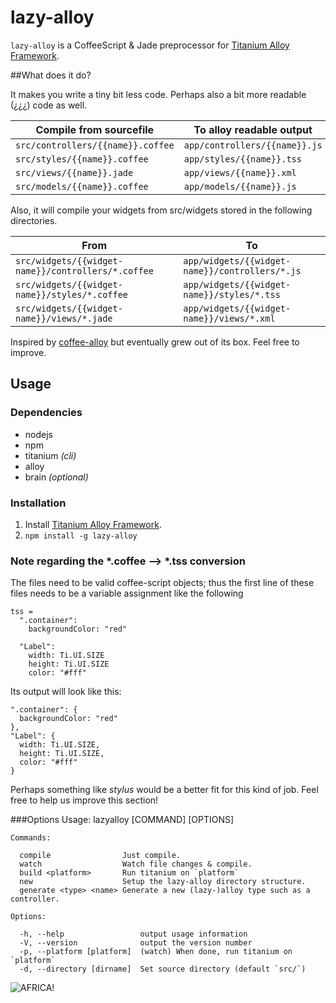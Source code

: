 lazy-alloy
==========

`lazy-alloy` is a CoffeeScript & Jade preprocessor for [Titanium Alloy Framework](http://projects.appcelerator.com/alloy/docs/Alloy-bootstrap/index.html).

##What does it do?

It makes you write a tiny bit less code. Perhaps also a bit more readable (¿¿¿) code as well.

Compile from sourcefile | To alloy readable output
------------ | -------------
`src/controllers/{{name}}.coffee` | `app/controllers/{{name}}.js`
`src/styles/{{name}}.coffee` | `app/styles/{{name}}.tss`
`src/views/{{name}}.jade` | `app/views/{{name}}.xml`
`src/models/{{name}}.coffee` | `app/models/{{name}}.js`

Also, it will compile your widgets from src/widgets stored in the following directories.

From | To 
------------ | -------------
`src/widgets/{{widget-name}}/controllers/*.coffee` | `app/widgets/{{widget-name}}/controllers/*.js` 
`src/widgets/{{widget-name}}/styles/*.coffee` | `app/widgets/{{widget-name}}/styles/*.tss`
`src/widgets/{{widget-name}}/views/*.jade` | `app/widgets/{{widget-name}}/views/*.xml` 

Inspired by [coffee-alloy](https://github.com/brantyoung/coffee-alloy) but eventually grew out of its box. Feel free to improve.


## Usage

### Dependencies
* nodejs
* npm
* titanium *(cli)*
* alloy
* brain *(optional)*

### Installation
1. Install [Titanium Alloy Framework](http://projects.appcelerator.com/alloy/docs/Alloy-bootstrap/index.html).
2. `npm install -g lazy-alloy`

### Note regarding the \*.coffee –> \*.tss conversion
The files need to be valid coffee-script objects; thus the first line of these files needs to be a variable assignment like the following

    tss =
	  ".container":
	    backgroundColor: "red"

	  "Label":
		width: Ti.UI.SIZE
		height: Ti.UI.SIZE
		color: "#fff"

      
Its output will look like this:

    ".container": {
      backgroundColor: "red"
    },
    "Label": {
      width: Ti.UI.SIZE,
      height: Ti.UI.SIZE,
      color: "#fff"
    }

Perhaps something like *stylus* would be a better fit for this kind of job. Feel free to help us improve this section!

###Options
    Usage: lazyalloy [COMMAND] [OPTIONS]

    Commands:

      compile                Just compile.
      watch                  Watch file changes & compile.
      build <platform>       Run titanium on `platform`
      new                    Setup the lazy-alloy directory structure.
      generate <type> <name> Generate a new (lazy-)alloy type such as a controller.

    Options:

      -h, --help                 output usage information
      -V, --version              output the version number
      -p, --platform [platform]  (watch) When done, run titanium on `platform`
      -d, --directory [dirname]  Set source directory (default `src/`)
     	


![AFRICA!](http://24.media.tumblr.com/60efb9b1b8da24b3250c1ab21232c2b8/tumblr_mhtwirmVV51r8sj1to1_500.jpg)
